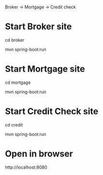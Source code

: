 Broker -> Mortgage -> Credit check


Start Broker site
==============
cd broker

mvn spring-boot:run

Start Mortgage site
===============
cd mortgage

mvn spring-boot:run

Start Credit Check site
===============
cd credit

mvn spring-boot:run

Open in browser
================
http://localhost:8080
